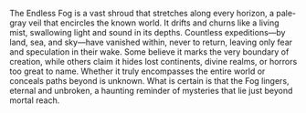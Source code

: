 The Endless Fog is a vast shroud that stretches along every horizon, a pale-gray veil that encircles the known world. It drifts and churns like a living mist, swallowing light and sound in its depths. Countless expeditions—by land, sea, and sky—have vanished within, never to return, leaving only fear and speculation in their wake. Some believe it marks the very boundary of creation, while others claim it hides lost continents, divine realms, or horrors too great to name. Whether it truly encompasses the entire world or conceals paths beyond is unknown. What is certain is that the Fog lingers, eternal and unbroken, a haunting reminder of mysteries that lie just beyond mortal reach.